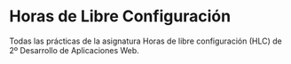 # Horas de Libre Configuración

Todas las prácticas de la asignatura Horas de libre configuración (HLC) de 2º Desarrollo de Aplicaciones Web.